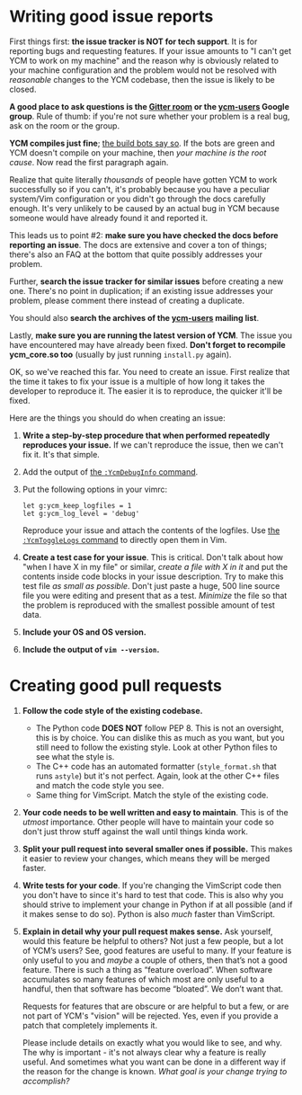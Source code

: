 Writing good issue reports
==========================

First things first: **the issue tracker is NOT for tech support**. It is for
reporting bugs and requesting features. If your issue amounts to "I can't get
YCM to work on my machine" and the reason why is obviously related to your
machine configuration and the problem would not be resolved with _reasonable_
changes to the YCM codebase, then the issue is likely to be closed.

**A good place to ask questions is the [Gitter room][gitter] or the
[ycm-users][] Google group**. Rule of thumb: if you're not sure whether your
problem is a real bug, ask on the room or the group.

**YCM compiles just fine**; [the build bots say so][build-bots]. If the bots are
green and YCM doesn't compile on your machine, then _your machine is the root
cause_. Now read the first paragraph again.

Realize that quite literally _thousands_ of people have gotten YCM to work
successfully so if you can't, it's probably because you have a peculiar
system/Vim configuration or you didn't go through the docs carefully enough.
It's very unlikely to be caused by an actual bug in YCM because someone would
have already found it and reported it.

This leads us to point #2: **make sure you have checked the docs before
reporting an issue**. The docs are extensive and cover a ton of things; there's
also an FAQ at the bottom that quite possibly addresses your problem.

Further, **search the issue tracker for similar issues** before creating a new
one. There's no point in duplication; if an existing issue addresses your
problem, please comment there instead of creating a duplicate.

You should also **search the archives of the [ycm-users][] mailing list**.

Lastly, **make sure you are running the latest version of YCM**. The issue you
have encountered may have already been fixed. **Don't forget to recompile
ycm_core.so too** (usually by just running `install.py` again).

OK, so we've reached this far. You need to create an issue. First realize that
the time it takes to fix your issue is a multiple of how long it takes the
developer to reproduce it. The easier it is to reproduce, the quicker it'll be
fixed.

Here are the things you should do when creating an issue:

1. **Write a step-by-step procedure that when performed repeatedly reproduces
   your issue.** If we can't reproduce the issue, then we can't fix it. It's
   that simple.
2. Add the output of [the `:YcmDebugInfo` command][ycm-debug-info-command].
3. Put the following options in your vimrc:
   ```viml
   let g:ycm_keep_logfiles = 1
   let g:ycm_log_level = 'debug'
   ```

   Reproduce your issue and attach the contents of the logfiles. Use [the
   `:YcmToggleLogs` command][ycm-toggle-logs-command] to directly open them in
   Vim.
4. **Create a test case for your issue**. This is critical. Don't talk about how
   "when I have X in my file" or similar, _create a file with X in it_ and put
   the contents inside code blocks in your issue description. Try to make this
   test file _as small as possible_. Don't just paste a huge, 500 line source
   file you were editing and present that as a test. _Minimize_ the file so that
   the problem is reproduced with the smallest possible amount of test data.
5. **Include your OS and OS version.**
6. **Include the output of `vim --version`.**


Creating good pull requests
===========================

1.  **Follow the code style of the existing codebase.**
    - The Python code **DOES NOT** follow PEP 8. This is not an oversight, this
      is by choice. You can dislike this as much as you want, but you still need
      to follow the existing style. Look at other Python files to see what the
      style is.
    - The C++ code has an automated formatter (`style_format.sh` that runs
      `astyle`) but it's not perfect. Again, look at the other C++ files and
      match the code style you see.
    - Same thing for VimScript. Match the style of the existing code.

2.  **Your code needs to be well written and easy to maintain**. This is of the
    _utmost_ importance. Other people will have to maintain your code so don't
    just throw stuff against the wall until things kinda work.

3.  **Split your pull request into several smaller ones if possible.** This
    makes it easier to review your changes, which means they will be merged
    faster.

4.  **Write tests for your code**. If you're changing the VimScript code then
    you don't have to since it's hard to test that code. This is also why you
    should strive to implement your change in Python if at all possible (and if
    it makes sense to do so). Python is also _much_ faster than VimScript.

5.  **Explain in detail why your pull request makes sense.** Ask yourself, would
    this feature be helpful to others? Not just a few people, but a lot of YCM’s
    users? See, good features are useful to many. If your feature is only useful
    to you and _maybe_ a couple of others, then that’s not a good feature.
    There is such a thing as “feature overload”. When software accumulates so
    many features of which most are only useful to a handful, then that software
    has become “bloated”. We don’t want that.

    Requests for features that are obscure or are helpful to but a few, or are
    not part of YCM's "vision" will be rejected. Yes, even if you provide a
    patch that completely implements it.

    Please include details on exactly what you would like to see, and why. The
    why is important - it's not always clear why a feature is really useful. And
    sometimes what you want can be done in a different way if the reason for the
    change is known. _What goal is your change trying to accomplish?_


[build-bots]: https://travis-ci.org/Valloric/YouCompleteMe
[ycm-users]: https://groups.google.com/forum/?hl=en#!forum/ycm-users
[gitter]: https://gitter.im/Valloric/YouCompleteMe
[ycm-debug-info-command]: https://github.com/Valloric/YouCompleteMe#the-ycmdebuginfo-command
[ycm-toggle-logs-command]: https://github.com/Valloric/YouCompleteMe#the-ycmtogglelogs-command
